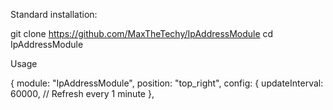 Standard installation:

git clone https://github.com/MaxTheTechy/IpAddressModule
cd IpAddressModule


Usage

{
  module: "IpAddressModule",
  position: "top_right",
  config: {
    updateInterval: 60000, // Refresh every 1 minute
  },

